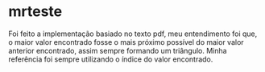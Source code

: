 # mrteste

Foi feito a implementação basiado no texto pdf, meu entendimento foi que, o maior valor encontrado fosse o mais próximo possível do maior valor anterior encontrado, assim sempre formando um triângulo.
Minha referência foi sempre utilizando o índice do valor encontrado.
